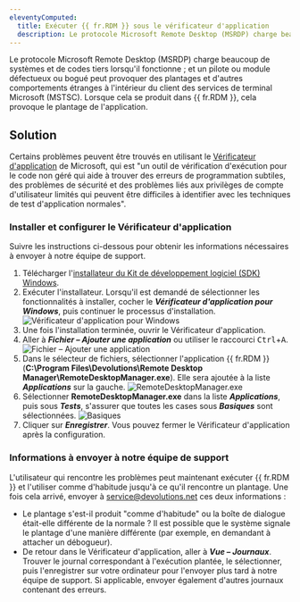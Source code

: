 ```yaml
---
eleventyComputed:
  title: Exécuter {{ fr.RDM }} sous le vérificateur d'application
  description: Le protocole Microsoft Remote Desktop (MSRDP) charge beaucoup de systèmes et de codes tiers lorsqu'il fonctionne ; et un pilote ou module défectueux ou bogué peut provoquer des plantages et d'autres comportements étranges à l'intérieur du client des services de terminal Microsoft (MSTSC). Lorsque cela se produit dans {{ fr.RDM }}, cela provoque le plantage de l'application.
---
```

Le protocole Microsoft Remote Desktop (MSRDP) charge beaucoup de systèmes et de codes tiers lorsqu'il fonctionne ; et un pilote ou module défectueux ou bogué peut provoquer des plantages et d'autres comportements étranges à l'intérieur du client des services de terminal Microsoft (MSTSC). Lorsque cela se produit dans {{ fr.RDM }}, cela provoque le plantage de l'application.

## Solution

Certains problèmes peuvent être trouvés en utilisant le [Vérificateur d'application](https://learn.microsoft.com/en-us/windows-hardware/drivers/devtest/application-verifier) de Microsoft, qui est "un outil de vérification d'exécution pour le code non géré qui aide à trouver des erreurs de programmation subtiles, des problèmes de sécurité et des problèmes liés aux privilèges de compte d'utilisateur limités qui peuvent être difficiles à identifier avec les techniques de test d'application normales".

### Installer et configurer le Vérificateur d'application

Suivre les instructions ci-dessous pour obtenir les informations nécessaires à envoyer à notre équipe de support.

1. Télécharger l'[installateur du Kit de développement logiciel (SDK) Windows](https://developer.microsoft.com/en-us/windows/downloads/windows-sdk/).
1. Exécuter l'installateur. Lorsqu'il est demandé de sélectionner les fonctionnalités à installer, cocher le ***Vérificateur d'application pour Windows***, puis continuer le processus d'installation.
![Vérificateur d'application pour Windows](https://cdnweb.devolutions.net/docs/docs_en_kb_KB2248.png)
1. Une fois l'installation terminée, ouvrir le Vérificateur d'application.
1. Aller à ***Fichier – Ajouter une application*** ou utiliser le raccourci <kbd>Ctrl</kbd>+<kbd>A</kbd>.
![Fichier – Ajouter une application](https://cdnweb.devolutions.net/docs/docs_en_kb_KB2249.png)
1. Dans le sélecteur de fichiers, sélectionner l'application {{ fr.RDM }} (**C:\Program Files\Devolutions\Remote Desktop Manager\RemoteDesktopManager.exe**). Elle sera ajoutée à la liste ***Applications*** sur la gauche.
![RemoteDesktopManager.exe](https://cdnweb.devolutions.net/docs/docs_en_kb_KB2250.png)
1. Sélectionner **RemoteDesktopManager.exe** dans la liste ***Applications***, puis sous ***Tests***, s'assurer que toutes les cases sous ***Basiques*** sont sélectionnées.
![Basiques](https://cdnweb.devolutions.net/docs/docs_en_kb_KB2251.png)
1. Cliquer sur ***Enregistrer***. Vous pouvez fermer le Vérificateur d'application après la configuration.

### Informations à envoyer à notre équipe de support

L'utilisateur qui rencontre les problèmes peut maintenant exécuter {{ fr.RDM }} et l'utiliser comme d'habitude jusqu'à ce qu'il rencontre un plantage. Une fois cela arrivé, envoyer à [service@devolutions.net](mailto:service@devolutions.net) ces deux informations :
* Le plantage s'est-il produit "comme d'habitude" ou la boîte de dialogue était-elle différente de la normale ? Il est possible que le système signale le plantage d'une manière différente (par exemple, en demandant à attacher un débogueur).
* De retour dans le Vérificateur d'application, aller à ***Vue – Journaux***. Trouver le journal correspondant à l'exécution plantée, le sélectionner, puis l'enregistrer sur votre ordinateur pour l'envoyer plus tard à notre équipe de support. Si applicable, envoyer également d'autres journaux contenant des erreurs.
